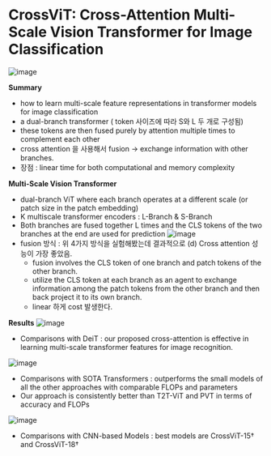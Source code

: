 # CrossViT: Cross-Attention Multi-Scale Vision Transformer for Image Classification


![image](https://user-images.githubusercontent.com/70581043/156353260-2924ab91-ec9f-4859-9456-4122fe9700e8.png)

**Summary**
- how to learn multi-scale feature representations in transformer models for image classification
- a dual-branch transformer ( token 사이즈에 따라 S와 L 두 개로 구성됨)
- these tokens are then fused purely by attention multiple times to complement each other
- cross attention 을 사용해서 fusion ->  exchange information with other branches.
- 장점 : linear time for both computational and memory complexity


**Multi-Scale Vision Transformer**
- dual-branch ViT where each branch operates at a different scale (or patch size in the patch embedding)
- K multiscale transformer encoders : L-Branch & S-Branch
- Both branches are fused together L times and the CLS tokens of the two branches at the end are used for prediction
![image](https://user-images.githubusercontent.com/70581043/156355323-7287eb2a-d915-41b8-b67b-cd09f2208a9a.png)
- fusion 방식 :  위 4가지 방식을 실험해봤는데 결과적으로 (d) Cross attention  성능이 가장 좋았음. 
    -  fusion involves the CLS token of one branch and patch tokens of the other branch.
    - utilize the CLS token at each branch as an agent to exchange information among the patch tokens from the other branch and then back project it to its own branch.
    - linear 하게 cost 발생한다.

**Results**
![image](https://user-images.githubusercontent.com/70581043/156360067-c8f4e7c6-9350-4f8f-98b6-e0094846e01d.png)
- Comparisons with DeiT : our proposed cross-attention is effective in learning multi-scale transformer features for image recognition.

![image](https://user-images.githubusercontent.com/70581043/156360270-bc25228f-85e6-4b18-8dee-f121d75bebd5.png)
- Comparisons with SOTA Transformers :  outperforms the small models of all the other approaches with comparable FLOPs and parameters
- Our approach is consistently better than T2T-ViT and PVT in terms of accuracy and FLOPs

![image](https://user-images.githubusercontent.com/70581043/156360484-c051f9b7-d4a8-4286-be19-f5320f6feba2.png)
- Comparisons with CNN-based Models : best models are CrossViT-15† and CrossViT-18†
